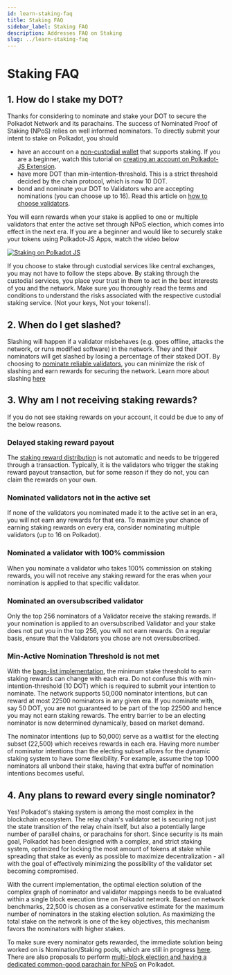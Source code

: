 ```yaml
---
id: learn-staking-faq
title: Staking FAQ
sidebar_label: Staking FAQ
description: Addresses FAQ on Staking
slug: ../learn-staking-faq
---
```



# Staking FAQ

## 1. How do I stake my DOT?

Thanks for considering to nominate and stake your DOT to secure the Polkadot Network and its parachains. The success of Nominated Proof of Staking (NPoS) relies on well informed nominators. To directly submit your intent to stake on Polkadot, you should

-  have an account on a [non-custodial wallet](../build/build-wallets.md) that supports staking. If you are a beginner, watch this tutorial on [creating an account on Polkadot-JS Extension](https://youtu.be/sy7lvAqyzkY).
-  have more DOT than min-intention-threshold. This is a strict threshold decided by the chain protocol, which is now 10 DOT.
-  bond and nominate your DOT to Validators who are accepting nominations (you can choose up to 16). Read this article on [how to choose validators](https://support.polkadot.network/support/solutions/articles/65000150130).

You will earn rewards when your stake is applied to one or multiple validators that enter the active set through NPoS election, which comes into effect in the next era. If you are a beginner and would like to securely stake your tokens using Polkadot-JS Apps, watch the video below

[![Staking on Polkadot JS](https://img.youtube.com/vi/FCXC0CDhyS4/0.jpg)](https://youtu.be/FCXC0CDhyS4)

If you choose to stake through custodial services like central exchanges, you may not have to follow the steps above. By staking through the custodial services, you place your trust in them to act in the best interests of you and the network. Make sure you thoroughly read the terms and conditions to understand the risks associated with the respective custodial staking service. (Not your keys, Not your tokens!).

## 2. When do I get slashed?

Slashing will happen if a validator misbehaves (e.g. goes offline, attacks the network, or runs modified software) in the network. They and their nominators will get slashed by losing a percentage of their staked DOT. By choosing to [nominate reliable validators](https://support.polkadot.network/support/solutions/articles/65000169507-the-role-responsibilities-of-a-polkadot-nominator), you can minimize the risk of slashing and earn rewards for securing the network. Learn more about slashing [here](learn-staking.md#slashing)

## 3. Why am I not receiving staking rewards?

If you do not see staking rewards on your account, it could be due to any of the below reasons.

### Delayed staking reward payout

The [staking reward distribution](learn-simple-payouts) is not automatic and needs to be triggered through a transaction. Typically, it is the validators who trigger the staking reward payout transaction, but for some reason if they do not, you can claim the rewards on your own. 

### Nominated validators not in the active set

If none of the validators you nominated made it to the active set in an era, you will not earn any rewards for that era. To maximize your chance of earning staking rewards on every era, consider nominating multiple validators (up to 16 on Polkadot).

### Nominated a validator with 100% commission

When you nominate a validator who takes 100% commission on staking rewards, you will not receive any staking reward for the eras when your nomination is applied to that specific validator.

### Nominated an oversubscribed validator

Only the top 256 nominators of a Validator receive the staking rewards. If your nomination is applied to an oversubscribed Validator and your stake does not put you in the top 256, you will not earn rewards. On a regular basis, ensure that the Validators you chose are not oversubscribed.

### Min-Active Nomination Threshold is not met

With the [bags-list implementation](https://github.com/paritytech/substrate/pull/9507), the minimum stake threshold to earn staking rewards can change with each era. Do not confuse this with min-intention-threshold (10 DOT) which is required to submit your intention to nominate. The network supports 50,000 nominator intentions, but can reward at most 22500 nominators in any given era. If you nominate with, say 50 DOT, you are not guaranteed to be part of the top 22500 and hence you may not earn staking rewards. The entry barrier to be an electing nominator is now determined dynamically, based on market demand.

The nominator intentions (up to 50,000) serve as a waitlist for the electing subset (22,500) which receives rewards in each era. Having more number of nominator intentions than the electing subset allows for the dynamic staking system to have some flexibility. For example, assume the top 1000 nominators all unbond their stake, having that extra buffer of nomination intentions becomes useful.


## 4. Any plans to reward every single nominator?

Yes! Polkadot's staking system is among the most complex in the blockchain ecosystem. The relay chain's validator set is securing not just the state transition of the relay chain itself, but also a potentially large number of parallel chains, or parachains for short. Since security is its main goal, Polkadot has been designed with a complex, and strict staking system, optimized for locking the most amount of tokens at stake while spreading that stake as evenly as possible to maximize decentralization - all with the goal of effectively minimizing the possibility of the validator set becoming compromised. 

With the current implementation, the optimal election solution of the complex graph of nominator and validator mappings needs to be evaluated within a single block execution time on Polkadot network. Based on network benchmarks, 22,500 is chosen as a conservative estimate for the maximum number of nominators in the staking election solution. As maximizing the total stake on the network is one of the key objectives, this mechanism favors the nominators with higher stakes. 

To make sure every nominator gets rewarded, the immediate solution being worked on is Nomination/Staking pools, which are still in progress [here](https://github.com/paritytech/substrate/pull/10694). There are also proposals to perform [multi-block election and having a dedicated common-good parachain for NPoS](https://github.com/paritytech/substrate/issues/9511) on Polkadot. 





